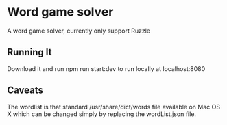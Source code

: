 Word game solver
===============

A word game solver, currently only support Ruzzle

Running It
-
Download it and run npm run start:dev to run locally at localhost:8080

Caveats
-

The wordlist is that standard /usr/share/dict/words file available on Mac OS X which can be changed simply by replacing the wordList.json file.
